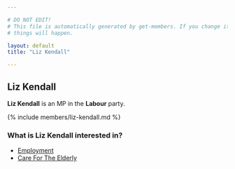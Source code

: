 ```yaml
---

# DO NOT EDIT!
# This file is automatically generated by get-members. If you change it, bad
# things will happen.

layout: default
title: "Liz Kendall"

---
```


## Liz Kendall

**Liz Kendall** is an MP in the **Labour** party.

{% include members/liz-kendall.md %}

### What is Liz Kendall interested in?


* [Employment](/interests/employment.html)
* [Care For The Elderly](/interests/care-for-the-elderly.html)

